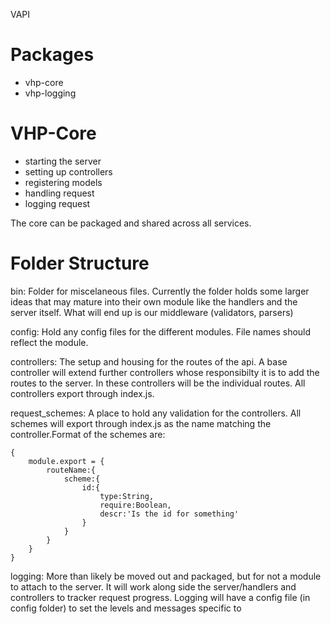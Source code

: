 VAPI


# Packages
- vhp-core
- vhp-logging

# VHP-Core
- starting the server
- setting up controllers
- registering models
- handling request
- logging request

The core can be packaged and shared across all services.


# Folder Structure

bin: Folder for miscelaneous files. Currently the folder holds some larger ideas that may mature into their own module like the handlers and the server itself. What will end up is our middleware (validators, parsers)

config: Hold any config files for the different modules. File names should reflect the module.

controllers: The setup and housing for the routes of the api. A base controller will extend further controllers whose responsibilty it is to add the routes to the server. In these controllers will be the individual routes. All controllers export through index.js.

request_schemes: A place to hold any validation for the controllers. All schemes will export through index.js as the name matching the controller.Format of the schemes are:
```
{
    module.export = {
        routeName:{
            scheme:{
                id:{
                    type:String,
                    require:Boolean,
                    descr:'Is the id for something'
                }
            }
        }
    }
}
```

logging: More than likely be moved out and packaged, but for not a module to attach to the server. It will work along side the server/handlers and controllers to tracker request progress. Logging will have a config file (in config folder) to set the levels and messages specific to 